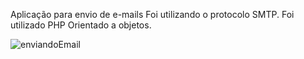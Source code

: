 Aplicação para envio de e-mails 
Foi utilizando o protocolo SMTP.
Foi utilizado PHP Orientado a objetos.

![enviandoEmail](https://user-images.githubusercontent.com/84550220/165638946-e6dff4e0-1f0a-4f73-8e89-8d5c3ef62d50.jpg)
